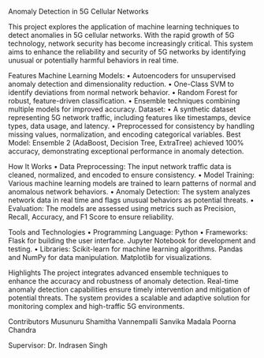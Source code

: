 Anomaly Detection in 5G Cellular Networks

This project explores the application of machine learning techniques to detect anomalies in 5G cellular networks. 
With the rapid growth of 5G technology, network security has become increasingly critical. 
This system aims to enhance the reliability and security of 5G networks by identifying unusual or potentially harmful behaviors in real time.

Features
Machine Learning Models: 
•	Autoencoders for unsupervised anomaly detection and dimensionality reduction.
•	One-Class SVM to identify deviations from normal network behavior.
•	Random Forest for robust, feature-driven classification.
•	Ensemble techniques combining multiple models for improved accuracy.
Dataset: 
•	A synthetic dataset representing 5G network traffic, including features like timestamps, device types, data usage, and latency.
•	Preprocessed for consistency by handling missing values, normalization, and encoding categorical variables.
Best Model: 
Ensemble 2 (AdaBoost, Decision Tree, ExtraTree) achieved 100% accuracy, demonstrating exceptional performance in anomaly detection.

How It Works
•	Data Preprocessing: The input network traffic data is cleaned, normalized, and encoded to ensure consistency.
•	Model Training: Various machine learning models are trained to learn patterns of normal and anomalous network behaviors.
•	Anomaly Detection: The system analyzes network data in real time and flags unusual behaviors as potential threats.
•	Evaluation: The models are assessed using metrics such as Precision, Recall, Accuracy, and F1 Score to ensure reliability.

Tools and Technologies
•	Programming Language: Python
•	Frameworks: 
Flask for building the user interface.
Jupyter Notebook for development and testing.
•	Libraries: 
Scikit-learn for machine learning algorithms.
Pandas and NumPy for data manipulation.
Matplotlib for visualizations.

Highlights
The project integrates advanced ensemble techniques to enhance the accuracy and robustness of anomaly detection.
Real-time anomaly detection capabilities ensure timely intervention and mitigation of potential threats.
The system provides a scalable and adaptive solution for monitoring complex and high-traffic 5G environments.

Contributors
Musunuru Shamitha
Vannempalli Sanvika
Madala Poorna Chandra

Supervisor: Dr. Indrasen Singh

